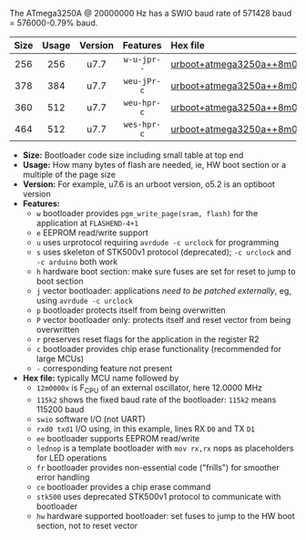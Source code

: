 The ATmega3250A @ 20000000 Hz has a SWIO baud rate of 571428 baud = 576000-0.79% baud.

|Size|Usage|Version|Features|Hex file|
|:-:|:-:|:-:|:-:|:--|
|256|256|u7.7|`w-u-jpr--`|[urboot+atmega3250a++8m0000x++230k4_swio_rxe0_txe1_lednop.hex](https://raw.githubusercontent.com/stefanrueger/urboot.hex/main/mcus/atmega3250a/external_oscillator/fcpu++8m0000_Hz/br++230k4_bps/urboot+atmega3250a++8m0000x++230k4_swio_rxe0_txe1_lednop.hex)|
|378|384|u7.7|`weu-jPr-c`|[urboot+atmega3250a++8m0000x++230k4_swio_rxe0_txe1_ee_lednop_fr_ce.hex](https://raw.githubusercontent.com/stefanrueger/urboot.hex/main/mcus/atmega3250a/external_oscillator/fcpu++8m0000_Hz/br++230k4_bps/urboot+atmega3250a++8m0000x++230k4_swio_rxe0_txe1_ee_lednop_fr_ce.hex)|
|360|512|u7.7|`weu-hpr-c`|[urboot+atmega3250a++8m0000x++230k4_swio_rxe0_txe1_ee_lednop_fr_ce_hw.hex](https://raw.githubusercontent.com/stefanrueger/urboot.hex/main/mcus/atmega3250a/external_oscillator/fcpu++8m0000_Hz/br++230k4_bps/urboot+atmega3250a++8m0000x++230k4_swio_rxe0_txe1_ee_lednop_fr_ce_hw.hex)|
|464|512|u7.7|`wes-hpr-c`|[urboot+atmega3250a++8m0000x++230k4_swio_rxe0_txe1_ee_lednop_fr_ce_stk500_hw.hex](https://raw.githubusercontent.com/stefanrueger/urboot.hex/main/mcus/atmega3250a/external_oscillator/fcpu++8m0000_Hz/br++230k4_bps/urboot+atmega3250a++8m0000x++230k4_swio_rxe0_txe1_ee_lednop_fr_ce_stk500_hw.hex)|

- **Size:** Bootloader code size including small table at top end
- **Usage:** How many bytes of flash are needed, ie, HW boot section or a multiple of the page size
- **Version:** For example, u7.6 is an urboot version, o5.2 is an optiboot version
- **Features:**
  + `w` bootloader provides `pgm_write_page(sram, flash)` for the application at `FLASHEND-4+1`
  + `e` EEPROM read/write support
  + `u` uses urprotocol requiring `avrdude -c urclock` for programming
  + `s` uses skeleton of STK500v1 protocol (deprecated); `-c urclock` and `-c arduino` both work
  + `h` hardware boot section: make sure fuses are set for reset to jump to boot section
  + `j` vector bootloader: applications *need to be patched externally*, eg, using `avrdude -c urclock`
  + `p` bootloader protects itself from being overwritten
  + `P` vector bootloader only: protects itself and reset vector from being overwritten
  + `r` preserves reset flags for the application in the register R2
  + `c` bootloader provides chip erase functionality (recommended for large MCUs)
  + `-` corresponding feature not present
- **Hex file:** typically MCU name followed by
  + `12m0000x` is F<sub>CPU</sub> of an external oscillator, here 12.0000 MHz
  + `115k2` shows the fixed baud rate of the bootloader: `115k2` means 115200 baud
  + `swio` software I/O (not UART)
  + `rxd0 txd1` I/O using, in this example, lines RX `D0` and TX `D1`
  + `ee` bootloader supports EEPROM read/write
  + `lednop` is a template bootloader with `mov rx,rx` nops as placeholders for LED operations
  + `fr` bootloader provides non-essential code ("frills") for smoother error handling
  + `ce` bootloader provides a chip erase command
  + `stk500` uses deprecated STK500v1 protocol to communicate with bootloader
  + `hw` hardware supported bootloader: set fuses to jump to the HW boot section, not to reset vector
